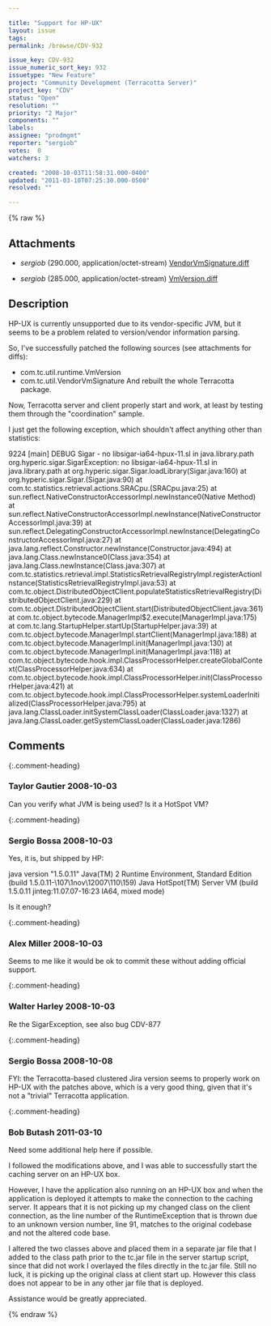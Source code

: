 ```yaml
---

title: "Support for HP-UX"
layout: issue
tags: 
permalink: /browse/CDV-932

issue_key: CDV-932
issue_numeric_sort_key: 932
issuetype: "New Feature"
project: "Community Development (Terracotta Server)"
project_key: "CDV"
status: "Open"
resolution: ""
priority: "2 Major"
components: ""
labels: 
assignee: "prodmgmt"
reporter: "sergiob"
votes:  0
watchers: 3

created: "2008-10-03T11:58:31.000-0400"
updated: "2011-03-10T07:25:30.000-0500"
resolved: ""

---
```




{% raw %}


## Attachments
  
* <em>sergiob</em> (290.000, application/octet-stream) [VendorVmSignature.diff](/attachments/CDV/CDV-932/VendorVmSignature.diff)
  
* <em>sergiob</em> (285.000, application/octet-stream) [VmVersion.diff](/attachments/CDV/CDV-932/VmVersion.diff)
  



## Description

<div markdown="1" class="description">

HP-UX is currently unsupported due to its vendor-specific JVM, but it seems to be a problem related to version/vendor information parsing.

So, I've successfully patched the following sources (see attachments for diffs):
- com.tc.util.runtime.VmVersion
- com.tc.util.VendorVmSignature
And rebuilt the whole Terracotta package.

Now, Terracotta server and client properly start and work, at least by testing them through the "coordination" sample.

I just get the following exception, which shouldn't affect anything other than statistics:

9224 [main] DEBUG Sigar  - no libsigar-ia64-hpux-11.sl in java.library.path
org.hyperic.sigar.SigarException: no libsigar-ia64-hpux-11.sl in java.library.path
       at org.hyperic.sigar.Sigar.loadLibrary(Sigar.java:160)
       at org.hyperic.sigar.Sigar.<clinit>(Sigar.java:90)
       at com.tc.statistics.retrieval.actions.SRACpu.<init>(SRACpu.java:25)
       at sun.reflect.NativeConstructorAccessorImpl.newInstance0(Native Method)
       at sun.reflect.NativeConstructorAccessorImpl.newInstance(NativeConstructorAccessorImpl.java:39)
       at sun.reflect.DelegatingConstructorAccessorImpl.newInstance(DelegatingConstructorAccessorImpl.java:27)
       at java.lang.reflect.Constructor.newInstance(Constructor.java:494)
       at java.lang.Class.newInstance0(Class.java:354)
       at java.lang.Class.newInstance(Class.java:307)
       at com.tc.statistics.retrieval.impl.StatisticsRetrievalRegistryImpl.registerActionInstance(StatisticsRetrievalRegistryImpl.java:53)
       at com.tc.object.DistributedObjectClient.populateStatisticsRetrievalRegistry(DistributedObjectClient.java:229)
       at com.tc.object.DistributedObjectClient.start(DistributedObjectClient.java:361)
       at com.tc.object.bytecode.ManagerImpl$2.execute(ManagerImpl.java:175)
       at com.tc.lang.StartupHelper.startUp(StartupHelper.java:39)
       at com.tc.object.bytecode.ManagerImpl.startClient(ManagerImpl.java:188)
       at com.tc.object.bytecode.ManagerImpl.init(ManagerImpl.java:130)
       at com.tc.object.bytecode.ManagerImpl.init(ManagerImpl.java:118)
       at com.tc.object.bytecode.hook.impl.ClassProcessorHelper.createGlobalContext(ClassProcessorHelper.java:634)
       at com.tc.object.bytecode.hook.impl.ClassProcessorHelper.init(ClassProcessorHelper.java:421)
       at com.tc.object.bytecode.hook.impl.ClassProcessorHelper.systemLoaderInitialized(ClassProcessorHelper.java:795)
       at java.lang.ClassLoader.initSystemClassLoader(ClassLoader.java:1327)
       at java.lang.ClassLoader.getSystemClassLoader(ClassLoader.java:1286)

</div>

## Comments


{:.comment-heading}
### **Taylor Gautier** <span class="date">2008-10-03</span>

<div markdown="1" class="comment">

Can you verify what JVM is being used?  Is it a HotSpot VM?

</div>


{:.comment-heading}
### **Sergio Bossa** <span class="date">2008-10-03</span>

<div markdown="1" class="comment">

Yes, it is, but shipped by HP:

java version "1.5.0.11"
Java(TM) 2 Runtime Environment, Standard Edition (build 1.5.0.11-\107\1nov\12007\110\159)
Java HotSpot(TM) Server VM (build 1.5.0.11 jinteg:11.07.07-16:23 IA64, mixed mode)

Is it enough?

</div>


{:.comment-heading}
### **Alex Miller** <span class="date">2008-10-03</span>

<div markdown="1" class="comment">

Seems to me like it would be ok to commit these without adding official support. 

</div>


{:.comment-heading}
### **Walter Harley** <span class="date">2008-10-03</span>

<div markdown="1" class="comment">

Re the SigarException, see also bug CDV-877

</div>


{:.comment-heading}
### **Sergio Bossa** <span class="date">2008-10-08</span>

<div markdown="1" class="comment">

FYI: the Terracotta-based clustered Jira version seems to properly work on HP-UX with the patches above, which is a very good thing, given that it's not a "trivial" Terracotta application.

</div>


{:.comment-heading}
### **Bob Butash** <span class="date">2011-03-10</span>

<div markdown="1" class="comment">

Need some additional help here if possible.

I followed the modifications above, and I was able to successfully start the caching server on an HP-UX box.

However, I have the application also running on an HP-UX box and when the application is deployed it attempts to make the connection to the caching server.  It appears that it is not picking up my changed class on the client connection, as the line number of the RuntimeException that is thrown due to an unknown version number, line 91, matches to the original codebase and not the altered code base.

I altered the two classes above and placed them in a separate jar file that I added to the class path prior to the tc.jar file in the server startup script, since that did not work I overlayed the files directly in the tc.jar file.  Still no luck, it is picking up the original class at client start up.  However this class does not appear to be in any other jar file that is deployed.

Assistance would be greatly appreciated. 

</div>



{% endraw %}

